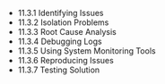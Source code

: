 

- 11.3.1 Identifying Issues
- 11.3.2 Isolation Problems
- 11.3.3 Root Cause Analysis
- 11.3.4 Debugging Logs
- 11.3.5 Using System Monitoring Tools
- 11.3.6 Reproducing Issues
- 11.3.7 Testing Solution